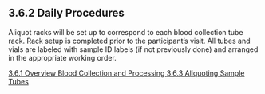 ## 3.6.2 Daily Procedures

Aliquot racks will be set up to correspond to each blood collection tube rack.  Rack setup is completed prior to the participant’s visit.  All tubes and vials are labeled with sample ID labels (if not previously done) and arranged in the appropriate working order.


<div class="center">
<div class="btn-group">
  <a href=":pages_path:/manuals/blood-collection-processing/3-06-01-overview.md" class="btn btn-default">
    <span class="glyphicon glyphicon-chevron-left"></span>
    3.6.1 Overview
  </a>

  <a href=":pages_path:/manuals/blood-collection-processing" class="btn btn-default">
    <span class="glyphicon glyphicon-chevron-up"></span>
    Blood Collection and Processing
  </a>

  <a href=":pages_path:/manuals/blood-collection-processing/3-06-03-aliquoting-sample-tubes.md" class="btn btn-success">
    3.6.3 Aliquoting Sample Tubes
    <span class="glyphicon glyphicon-chevron-right"></span>
  </a>
</div>
</div>
